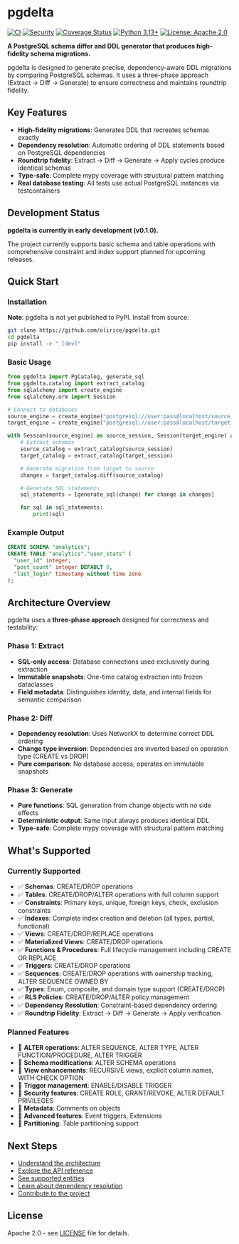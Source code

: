 # pgdelta

[![CI](https://github.com/olirice/pgdelta/workflows/CI/badge.svg)](https://github.com/olirice/pgdelta/actions/workflows/ci.yml)
[![Security](https://github.com/olirice/pgdelta/workflows/Security%20&%20Dependencies/badge.svg)](https://github.com/olirice/pgdelta/actions/workflows/security.yml)
[![Coverage Status](https://coveralls.io/repos/github/olirice/pgdelta/badge.svg?branch=master)](https://coveralls.io/github/olirice/pgdelta?branch=master)
[![Python 3.13+](https://img.shields.io/badge/python-3.13+-blue.svg)](https://www.python.org/downloads/)
[![License: Apache 2.0](https://img.shields.io/badge/License-Apache_2.0-blue.svg)](https://opensource.org/licenses/Apache-2.0)

**A PostgreSQL schema differ and DDL generator that produces high-fidelity schema migrations.**

pgdelta is designed to generate precise, dependency-aware DDL migrations by comparing PostgreSQL schemas. It uses a three-phase approach (Extract → Diff → Generate) to ensure correctness and maintains roundtrip fidelity.

## Key Features

- **High-fidelity migrations**: Generates DDL that recreates schemas exactly
- **Dependency resolution**: Automatic ordering of DDL statements based on PostgreSQL dependencies
- **Roundtrip fidelity**: Extract → Diff → Generate → Apply cycles produce identical schemas
- **Type-safe**: Complete mypy coverage with structural pattern matching
- **Real database testing**: All tests use actual PostgreSQL instances via testcontainers

## Development Status

**pgdelta is currently in early development (v0.1.0).**

The project currently supports basic schema and table operations with comprehensive constraint and index support planned for upcoming releases.

## Quick Start

### Installation

**Note**: pgdelta is not yet published to PyPI. Install from source:

```bash
git clone https://github.com/olirice/pgdelta.git
cd pgdelta
pip install -e ".[dev]"
```

### Basic Usage

```python
from pgdelta import PgCatalog, generate_sql
from pgdelta.catalog import extract_catalog
from sqlalchemy import create_engine
from sqlalchemy.orm import Session

# Connect to databases
source_engine = create_engine("postgresql://user:pass@localhost/source_db")
target_engine = create_engine("postgresql://user:pass@localhost/target_db")

with Session(source_engine) as source_session, Session(target_engine) as target_session:
    # Extract schemas
    source_catalog = extract_catalog(source_session)
    target_catalog = extract_catalog(target_session)

    # Generate migration from target to source
    changes = target_catalog.diff(source_catalog)

    # Generate SQL statements
    sql_statements = [generate_sql(change) for change in changes]

    for sql in sql_statements:
        print(sql)
```

### Example Output

```sql
CREATE SCHEMA "analytics";
CREATE TABLE "analytics"."user_stats" (
  "user_id" integer,
  "post_count" integer DEFAULT 0,
  "last_login" timestamp without time zone
);
```

## Architecture Overview

pgdelta uses a **three-phase approach** designed for correctness and testability:

### Phase 1: Extract
- **SQL-only access**: Database connections used exclusively during extraction
- **Immutable snapshots**: One-time catalog extraction into frozen dataclasses
- **Field metadata**: Distinguishes identity, data, and internal fields for semantic comparison

### Phase 2: Diff
- **Dependency resolution**: Uses NetworkX to determine correct DDL ordering
- **Change type inversion**: Dependencies are inverted based on operation type (CREATE vs DROP)
- **Pure comparison**: No database access, operates on immutable snapshots

### Phase 3: Generate
- **Pure functions**: SQL generation from change objects with no side effects
- **Deterministic output**: Same input always produces identical DDL
- **Type-safe**: Complete mypy coverage with structural pattern matching

## What's Supported

### Currently Supported
- ✅ **Schemas**: CREATE/DROP operations
- ✅ **Tables**: CREATE/DROP/ALTER operations with full column support
- ✅ **Constraints**: Primary keys, unique, foreign keys, check, exclusion constraints
- ✅ **Indexes**: Complete index creation and deletion (all types, partial, functional)
- ✅ **Views**: CREATE/DROP/REPLACE operations
- ✅ **Materialized Views**: CREATE/DROP operations
- ✅ **Functions & Procedures**: Full lifecycle management including CREATE OR REPLACE
- ✅ **Triggers**: CREATE/DROP operations
- ✅ **Sequences**: CREATE/DROP operations with ownership tracking, ALTER SEQUENCE OWNED BY
- ✅ **Types**: Enum, composite, and domain type support (CREATE/DROP)
- ✅ **RLS Policies**: CREATE/DROP/ALTER policy management
- ✅ **Dependency Resolution**: Constraint-based dependency ordering
- ✅ **Roundtrip Fidelity**: Extract → Diff → Generate → Apply verification

### Planned Features
- 🔄 **ALTER operations**: ALTER SEQUENCE, ALTER TYPE, ALTER FUNCTION/PROCEDURE, ALTER TRIGGER
- 🔄 **Schema modifications**: ALTER SCHEMA operations
- 🔄 **View enhancements**: RECURSIVE views, explicit column names, WITH CHECK OPTION
- 🔄 **Trigger management**: ENABLE/DISABLE TRIGGER
- 🔄 **Security features**: CREATE ROLE, GRANT/REVOKE, ALTER DEFAULT PRIVILEGES
- 🔄 **Metadata**: Comments on objects
- 🔄 **Advanced features**: Event triggers, Extensions
- 🔄 **Partitioning**: Table partitioning support

## Next Steps

- [Understand the architecture](architecture.md)
- [Explore the API reference](api/python.md)
- [See supported entities](entities/overview.md)
- [Learn about dependency resolution](dependency-resolution.md)
- [Contribute to the project](contributing/setup.md)

## License

Apache 2.0 - see [LICENSE](https://github.com/olirice/pgdelta/blob/master/LICENSE) file for details.
